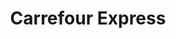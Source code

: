 ---
title: "Carrefour Express"
url: /salamanca/carrefour-express-avenida-de-portugal/
shop: Lebensmittel
---